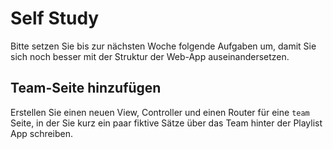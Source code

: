# Self Study

Bitte setzen Sie bis zur nächsten Woche folgende Aufgaben um, damit Sie sich noch besser mit der Struktur der Web-App auseinandersetzen.

## Team-Seite hinzufügen

Erstellen Sie einen neuen View, Controller und einen Router für eine `team` Seite, in der Sie kurz ein paar fiktive Sätze über das Team hinter der Playlist App schreiben.

